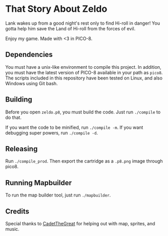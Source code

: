 # That Story About Zeldo
Lank wakes up from a good night's rest only to find Hi-roll in danger! You gotta
help him save the Land of Hi-roll from the forces of evil.

Enjoy my game. Made with <3 in PICO-8.

## Dependencies
You must have a unix-like environment to compile this project. In addition, you
must have the latest version of PICO-8 available in your path as `pico8`. The
scripts included in this repository have been tested on Linux, and also Windows
using Git bash.

## Building
Before you open `zeldo.p8`, you must build the code. Just run `./compile` to do
that.

If you want the code to be minified, run `./compile -m`. If you want debugging
super powers, run `./compile -d`.

## Releasing
Run `./compile_prod`. Then export the cartridge as a `.p8.png` image through
pico8.

## Running Mapbuilder
To run the map builder tool, just run `./mapbuilder`.

## Credits
Special thanks to [CadetTheGreat](https://github.com/CadetTheGreat) for helping
out with map, sprites, and music.
